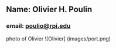 ## Name: Olivier H. Poulin 
### email: poulio@rpi.edu  
photo of Olivier ![Olivier] (images/port.png)
 
